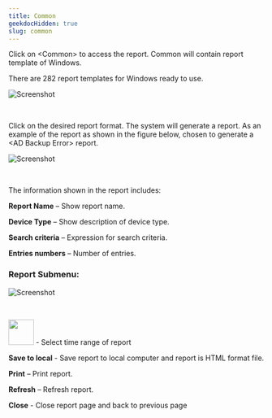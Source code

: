 ```yaml
---
title: Common
geekdocHidden: true
slug: common
---
```


Click on \<Common> to access the report. Common will contain report template of Windows. 

There are 282 report templates for Windows ready to use. 

![Screenshot](/cloud_vista/siem/images/common.png)

&nbsp;

Click on the desired report format. The system will generate a report. As an example of the report as shown in the figure below, chosen to generate a \<AD Backup Error> report.

![Screenshot](/cloud_vista/siem/images/common2.png)

&nbsp;

The information shown in the report includes:

<strong>Report Name</strong> – Show report name.

<strong>Device Type</strong> – Show description of device type.

<strong>Search criteria</strong> – Expression for search criteria.

<strong>Entries numbers</strong> – Number of entries.

### Report Submenu:

![Screenshot](/cloud_vista/siem/images/common3.png)

&nbsp;

<img src="/cloud_vista/siem/images/timeicon.png" width="50px"> - Select time range of report

<strong>Save to local</strong> - Save report to local computer and report is HTML format file.

<strong>Print</strong> – Print report.

<strong>Refresh</strong> – Refresh report.

<strong>Close</strong> - Close report page and back to previous page



